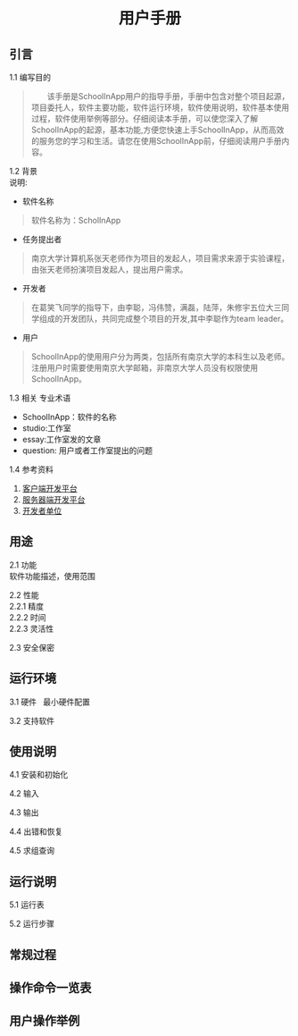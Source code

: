 <h1 align=center> 用户手册 </h1>  

##  引言  
1.1 编写目的  
>&emsp;&emsp;该手册是SchoolInApp用户的指导手册，手册中包含对整个项目起源，项目委托人，软件主要功能，软件运行环境，软件使用说明，软件基本使用过程，软件使用举例等部分。仔细阅读本手册，可以使您深入了解SchoolInApp的起源，基本功能,方便您快速上手SchoolInApp，从而高效的服务您的学习和生活。请您在使用SchoolInApp前，仔细阅读用户手册内容。  

1.2 背景  
说明:   
* 软件名称  
>软件名称为：ScholInApp  

* 任务提出者  
>南京大学计算机系张天老师作为项目的发起人，项目需求来源于实验课程，由张天老师扮演项目发起人，提出用户需求。  

* 开发者  
>在葛笑飞同学的指导下，由李聪，冯伟赞，满磊，陆萍，朱修宇五位大三同学组成的开发团队，共同完成整个项目的开发,其中李聪作为team leader。  

* 用户  
>SchoolInApp的使用用户分为两类，包括所有南京大学的本科生以及老师。注册用户时需要使用南京大学邮箱，非南京大学人员没有权限使用SchoolInApp。  

1.3 相关 专业术语  
* SchoolInApp：软件的名称  
* studio:工作室  
* essay:工作室发的文章  
* question: 用户或者工作室提出的问题  

1.4 参考资料   
1. [客户端开发平台](https://developer.android.com/index.html)
2. [服务器端开发平台](https://spring.io/)  
3. [开发者单位](https://cs.nju.edu.cn/)  

## 用途  

2.1 功能  
软件功能描述，使用范围  

2.2 性能  
2.2.1 精度  
2.2.2 时间  
2.2.3 灵活性  

2.3 安全保密  

## 运行环境  

3.1 硬件  
最小硬件配置  

3.2 支持软件  

## 使用说明  

4.1 安装和初始化  

4.2 输入  

4.3 输出  

4.4 出错和恢复  

4.5 求组查询  

## 运行说明  

5.1 运行表  

5.2 运行步骤  

## 常规过程  

## 操作命令一览表   

## 用户操作举例
